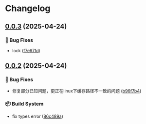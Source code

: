 # Changelog

## [0.0.3](https://github.com/KarinJS/puppeteer/compare/puppeteer-types-v0.0.2...puppeteer-types-v0.0.3) (2025-04-24)


### 🐛 Bug Fixes

* lock ([f7e97fd](https://github.com/KarinJS/puppeteer/commit/f7e97fd83908200d4057b8ecffb0169ebd51fec8))

## [0.0.2](https://github.com/KarinJS/puppeteer/compare/puppeteer-types-v0.0.1...puppeteer-types-v0.0.2) (2025-04-24)


### 🐛 Bug Fixes

* 修复部分已知问题，更正在linux下缓存路径不一致的问题 ([b96f7b4](https://github.com/KarinJS/puppeteer/commit/b96f7b48c19902b16bca0b7d029e6e905e4a04d6))


### 📦️ Build System

* fix types error ([86c489a](https://github.com/KarinJS/puppeteer/commit/86c489a1bbb6eecfde850bb8d36260665873643b))
